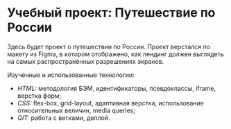 # Учебный проект: Путешествие по России  

Здесь будет проект о путешествии по России.
Проект верстался по макету из Figma, в котором отображено, как лендинг должен выглядеть на самых распространённых разрешениях экранов.  

Изученные и использованные технологии:  

* _HTML:_ методология БЭМ, идентификаторы, псевдоклассы, iframe, верстка форм;  
* _CSS:_ flex-box, grid-layout, адаптивная верстка, использование относительных величин, media queries;  
* _GIT:_ работа с ветками, деплой.  
